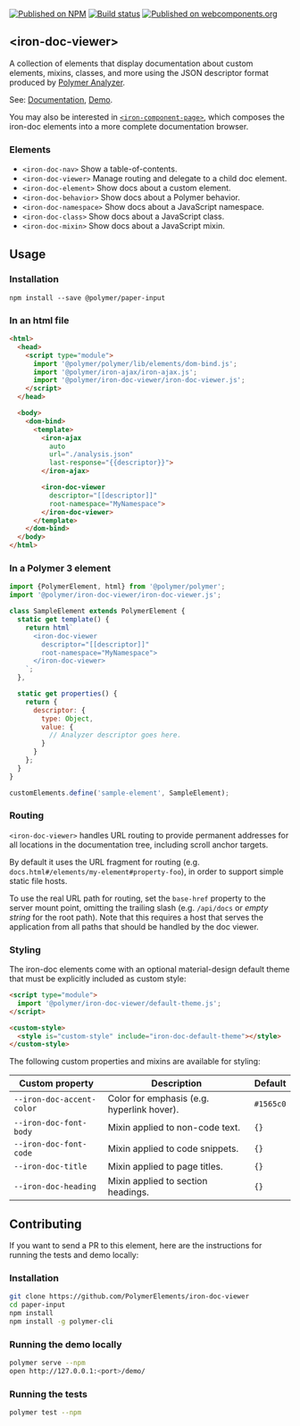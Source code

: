[![Published on NPM](https://img.shields.io/npm/v/@polymer/iron-doc-viewer.svg)](https://www.npmjs.com/package/@polymer/iron-doc-viewer)
[![Build status](https://travis-ci.org/PolymerElements/iron-doc-viewer.svg?branch=master)](https://travis-ci.org/PolymerElements/iron-doc-viewer)
[![Published on webcomponents.org](https://img.shields.io/badge/webcomponents.org-published-blue.svg)](https://beta.webcomponents.org/element/PolymerElements/iron-doc-viewer)

## &lt;iron-doc-viewer&gt;

A collection of elements that display documentation about custom elements,
mixins, classes, and more using the JSON descriptor format produced by [Polymer
Analyzer](https://github.com/Polymer/polymer-analyzer).

See:
[Documentation](https://www.webcomponents.org/element/@polymer/iron-doc-viewer),
[Demo](https://www.webcomponents.org/element/@polymer/iron-doc-viewer/demo/demo/index.html).

You may also be interested in
[`<iron-component-page>`](https://github.com/PolymerElements/iron-component-page),
which composes the iron-doc elements into a more complete documentation
browser.

### Elements

* `<iron-doc-nav>` Show a table-of-contents.
* `<iron-doc-viewer>` Manage routing and delegate to a child doc element.
* `<iron-doc-element>` Show docs about a custom element.
* `<iron-doc-behavior>` Show docs about a Polymer behavior.
* `<iron-doc-namespace>` Show docs about a JavaScript namespace.
* `<iron-doc-class>` Show docs about a JavaScript class.
* `<iron-doc-mixin>` Show docs about a JavaScript mixin.

## Usage

### Installation
```
npm install --save @polymer/paper-input
```

### In an html file
```html
<html>
  <head>
    <script type="module">
      import '@polymer/polymer/lib/elements/dom-bind.js';
      import '@polymer/iron-ajax/iron-ajax.js';
      import '@polymer/iron-doc-viewer/iron-doc-viewer.js';
    </script>
  </head>

  <body>
    <dom-bind>
      <template>
        <iron-ajax
          auto
          url="./analysis.json"
          last-response="{{descriptor}}">
        </iron-ajax>

        <iron-doc-viewer
          descriptor="[[descriptor]]"
          root-namespace="MyNamespace">
        </iron-doc-viewer>
      </template>
    </dom-bind>
  </body>
</html>
```

### In a Polymer 3 element
```js
import {PolymerElement, html} from '@polymer/polymer';
import '@polymer/iron-doc-viewer/iron-doc-viewer.js';

class SampleElement extends PolymerElement {
  static get template() {
    return html`
      <iron-doc-viewer
        descriptor="[[descriptor]]"
        root-namespace="MyNamespace">
      </iron-doc-viewer>
    `;
  },

  static get properties() {
    return {
      descriptor: {
        type: Object,
        value: {
          // Analyzer descriptor goes here.
        }
      }
    };
  }
}

customElements.define('sample-element', SampleElement);
```

### Routing

`<iron-doc-viewer>` handles URL routing to provide permanent addresses for all
locations in the documentation tree, including scroll anchor targets.

By default it uses the URL fragment for routing (e.g.
`docs.html#/elements/my-element#property-foo`), in order to support simple
static file hosts.

To use the real URL path for routing, set the `base-href` property to the
server mount point, omitting the trailing slash (e.g. `/api/docs` or *empty
string* for the root path). Note that this requires a host that serves the
application from all paths that should be handled by the doc viewer.

### Styling

The iron-doc elements come with an optional material-design default theme that
must be explicitly included as custom style:

```html
<script type="module">
  import '@polymer/iron-doc-viewer/default-theme.js';
</script>

<custom-style>
  <style is="custom-style" include="iron-doc-default-theme"></style>
</custom-style>
```

The following custom properties and mixins are available for styling:

Custom property | Description | Default
----------------|-------------|----------
`--iron-doc-accent-color` | Color for emphasis (e.g. hyperlink hover). | `#1565c0`
`--iron-doc-font-body` | Mixin applied to non-code text. | `{}`
`--iron-doc-font-code` | Mixin applied to code snippets. | `{}`
`--iron-doc-title` | Mixin applied to page titles. | `{}`
`--iron-doc-heading` | Mixin applied to section headings. | `{}`

## Contributing
If you want to send a PR to this element, here are
the instructions for running the tests and demo locally:

### Installation
```sh
git clone https://github.com/PolymerElements/iron-doc-viewer
cd paper-input
npm install
npm install -g polymer-cli
```

### Running the demo locally
```sh
polymer serve --npm
open http://127.0.0.1:<port>/demo/
```

### Running the tests
```sh
polymer test --npm
```
